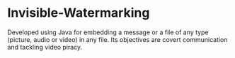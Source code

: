 # Invisible-Watermarking
Developed using Java for embedding a message or a file of any type (picture, audio or video) in any file. Its objectives are covert communication and tackling video piracy.
